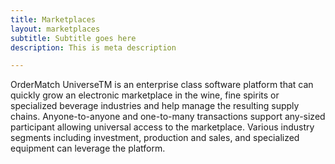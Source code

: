 ```yaml
---
title: Marketplaces
layout: marketplaces
subtitle: Subtitle goes here
description: This is meta description

---
```

OrderMatch UniverseTM is an enterprise class software platform that can quickly grow an electronic marketplace in the wine, fine spirits or specialized beverage industries and help manage the resulting supply chains. Anyone-to-anyone and one-to-many transactions support any-sized participant allowing universal access to the marketplace. Various industry segments including investment, production and sales, and specialized equipment can leverage the platform.